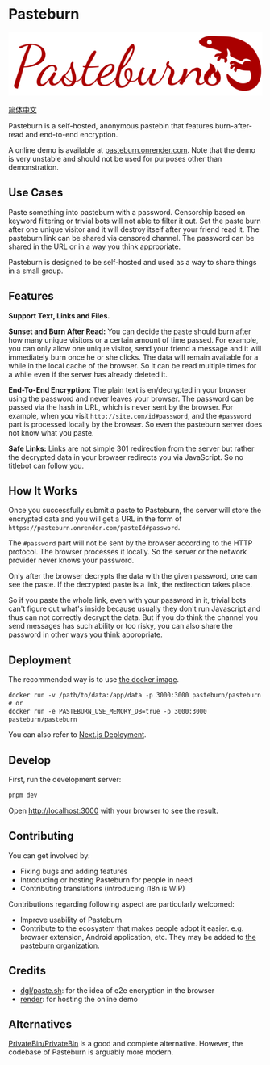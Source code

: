 # Pasteburn

![salamander](./public/salamander.png)

[简体中文](./docs/README.zh_CN.md)

Pasteburn is a self-hosted, anonymous pastebin that features burn-after-read and end-to-end encryption.

A online demo is available at [pasteburn.onrender.com](https://pasteburn.onrender.com). Note that the demo is very unstable and should not be used for purposes other than demonstration.

## Use Cases

Paste something into pasteburn with a password. Censorship based on keyword filtering or trivial bots will not able to filter it out. Set the paste burn after one unique visitor and it will destroy itself after your friend read it. The pasteburn link can be shared via censored channel. The password can be shared in the URL or in a way you think appropriate.

Pasteburn is designed to be self-hosted and used as a way to share things in a small group.

## Features

**Support Text, Links and Files.**

**Sunset and Burn After Read:** You can decide the paste should burn after how many unique visitors or a certain amount of time passed. For example, you can only allow one unique visitor, send your friend a message and it will immediately burn once he or she clicks. The data will remain available for a while in the local cache of the browser. So it can be read multiple times for a while even if the server has already deleted it.

**End-To-End Encryption:** The plain text is en/decrypted in your browser using the password and never leaves your browser. The password can be passed via the hash in URL, which is never sent by the browser. For example, when you visit `http://site.com/id#password`, and the `#password` part is processed locally by the browser. So even the pasteburn server does not know what you paste.

**Safe Links:** Links are not simple 301 redirection from the server but rather the decrypted data in your browser redirects you via JavaScript. So no titlebot can follow you.

## How It Works

Once you successfully submit a paste to Pasteburn, the server will store the encrypted data and you will get a URL in the form of `https://pasteburn.onrender.com/pasteId#password`.

The `#password` part will not be sent by the browser according to the HTTP protocol. The browser processes it locally. So the server or the network provider never knows your password.

Only after the browser decrypts the data with the given password, one can see the paste. If the decrypted paste is a link, the redirection takes place.

So if you paste the whole link, even with your password in it, trivial bots can't figure out what's inside because usually they don't run Javascript and thus can not correctly decrypt the data. But if you do think the channel you send messages has such ability or too risky, you can also share the password in other ways you think appropriate.

## Deployment

The recommended way is to use [the docker image](https://hub.docker.com/r/pasteburn/pasteburn).

```shell
docker run -v /path/to/data:/app/data -p 3000:3000 pasteburn/pasteburn
# or
docker run -e PASTEBURN_USE_MEMORY_DB=true -p 3000:3000 pasteburn/pasteburn
```

You can also refer to [Next.js Deployment](https://nextjs.org/docs/deployment).

## Develop

First, run the development server:

```bash
pnpm dev
```

Open [http://localhost:3000](http://localhost:3000) with your browser to see the result.

## Contributing

You can get involved by:

- Fixing bugs and adding features
- Introducing or hosting Pasteburn for people in need
- Contributing translations (introducing i18n is WIP)

Contributions regarding following aspect are particularly welcomed:

- Improve usability of Pasteburn
- Contribute to the ecosystem that makes people adopt it easier. e.g. browser extension, Android application, etc. They may be added to [the pasteburn organization](https://github.com/pasteburn).

## Credits

- [dgl/paste.sh](https://github.com/dgl/paste.sh): for the idea of e2e encryption in the browser
- [render](https://render.com): for hosting the online demo

## Alternatives

[PrivateBin/PrivateBin](https://github.com/PrivateBin/PrivateBin) is a good and complete alternative. However, the codebase of Pasteburn is arguably more modern.
